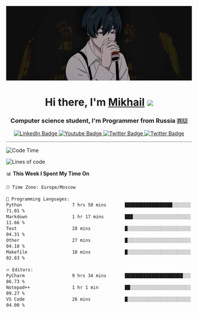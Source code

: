 <div>
  <div align="center">
    <img src="img/banner.jpg"/>
    <h1 align="center">Hi there, I'm <a href="https://github.com/Angeloffy" target="_blank">Mikhail</a> 
    <img src="https://github.com/blackcater/blackcater/raw/main/images/Hi.gif" height="32"/></h1>
  </div>

  <h3 align="center">Computer science student, I'm Programmer from Russia 🇷🇺</h3>
  <div id="badges" align="center">
    <a href="https://t.me/angeloffy">
      <img src="https://img.shields.io/badge/Telegram-2CA5E0?style=for-the-badge&logo=telegram&logoColor=white" alt="LinkedIn Badge"/>
    </a>
    <a href="https://www.youtube.com/channel/UCEL3-LeG0U1_2Ji9XXcPhkQ">
      <img src="https://img.shields.io/badge/YouTube-red?style=for-the-badge&logo=youtube&logoColor=white" alt="Youtube Badge"/>
    </a>
    <a href="mailto:angeloffy.work@gmail.com">
      <img src="https://img.shields.io/badge/Gmail-D14836?style=for-the-badge&logo=gmail&logoColor=white" alt="Twitter Badge"/>
    </a>
    <a href="https://discordapp.com/users/949624873649582121">
      <img src="https://img.shields.io/badge/Discord-7289DA?style=for-the-badge&logo=discord&logoColor=white" alt="Twitter Badge"/>
    </a>
</div>
 
 <hr style="height:1px; color:black; background-color:gray"> 
  
<!--START_SECTION:waka-->
![Code Time](http://img.shields.io/badge/Code%20Time-129%20hrs%2012%20mins-blue)

![Lines of code](https://img.shields.io/badge/From%20Hello%20World%20I%27ve%20Written-17.1%20thousand%20lines%20of%20code-blue)

📊 **This Week I Spent My Time On** 

```text
🕑︎ Time Zone: Europe/Moscow

💬 Programming Languages: 
Python                   7 hrs 50 mins       ██████████████████░░░░░░░   71.01 % 
Markdown                 1 hr 17 mins        ███░░░░░░░░░░░░░░░░░░░░░░   11.66 % 
Text                     28 mins             █░░░░░░░░░░░░░░░░░░░░░░░░   04.31 % 
Other                    27 mins             █░░░░░░░░░░░░░░░░░░░░░░░░   04.18 % 
Makefile                 18 mins             █░░░░░░░░░░░░░░░░░░░░░░░░   02.83 % 

🔥 Editors: 
PyCharm                  9 hrs 34 mins       ██████████████████████░░░   86.73 % 
Notepad++                1 hr 1 min          ██░░░░░░░░░░░░░░░░░░░░░░░   09.27 % 
VS Code                  26 mins             █░░░░░░░░░░░░░░░░░░░░░░░░   04.00 % 
```


<!--END_SECTION:waka-->
